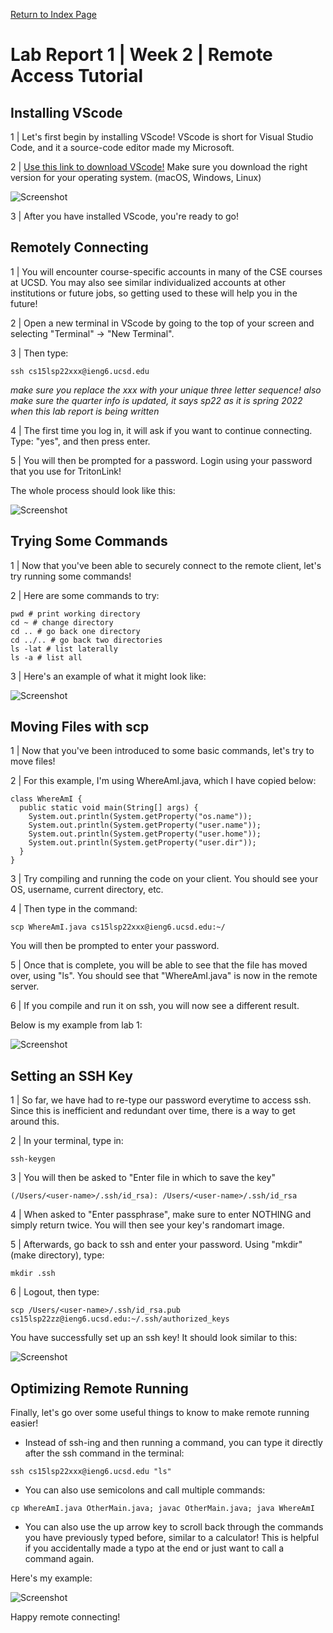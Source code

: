 [Return to Index Page](https://andrewonozuka.github.io/cse15l-lab-reports/index)

# Lab Report 1 | Week 2 | Remote Access Tutorial

## Installing VScode

1 |  Let's first begin by installing VScode! VScode is short for Visual Studio Code, and it a source-code editor made my Microsoft.

2 | [Use this link to download VScode!](https://code.visualstudio.com/download) Make sure you download the right version for your operating system. (macOS, Windows, Linux)

![Screenshot](https://github.com/andrewonozuka/cse15l-lab-reports/blob/main/Screenshots/Screen%20Shot%202022-04-08%20at%2009.22.27.png?raw=true)

3 | After you have installed VScode, you're ready to go!

## Remotely Connecting

1 | You will encounter course-specific accounts in many of the CSE courses at UCSD. You may also see similar individualized accounts at other institutions or future jobs, so getting used to these will help you in the future!

2 | Open a new terminal in VScode by going to the top of your screen and selecting "Terminal" -> "New Terminal".

3 | Then type:

```
ssh cs15lsp22xxx@ieng6.ucsd.edu
```

*make sure you replace the xxx with your unique three letter sequence! also make sure the quarter info is updated, it says sp22 as it is spring 2022 when this lab report is being written*

4 | The first time you log in, it will ask if you want to continue connecting. Type: "yes", and then press enter.

5 | You will then be prompted for a password. Login using your password that you use for TritonLink!

The whole process should look like this:

![Screenshot](https://github.com/andrewonozuka/cse15l-lab-reports/blob/main/Screen%20Shot%202022-04-08%20at%2009.46.08.png?raw=true)

## Trying Some Commands

1 | Now that you've been able to securely connect to the remote client, let's try running some commands!

2 | Here are some commands to try:

```
pwd # print working directory
cd ~ # change directory
cd .. # go back one directory
cd ../.. # go back two directories
ls -lat # list laterally
ls -a # list all
```

3 | Here's an example of what it might look like:

![Screenshot](https://github.com/andrewonozuka/cse15l-lab-reports/blob/main/Screen%20Shot%202022-04-08%20at%2010.11.03.png?raw=true)

## Moving Files with scp

1 | Now that you've been introduced to some basic commands, let's try to move files!

2 | For this example, I'm using WhereAmI.java, which I have copied below:

```
class WhereAmI {
  public static void main(String[] args) {
    System.out.println(System.getProperty("os.name"));
    System.out.println(System.getProperty("user.name"));
    System.out.println(System.getProperty("user.home"));
    System.out.println(System.getProperty("user.dir"));
  }
}
```

3 | Try compiling and running the code on your client. You should see your OS, username, current directory, etc.

4 | Then type in the command:

```
scp WhereAmI.java cs15lsp22xxx@ieng6.ucsd.edu:~/
```
You will then be prompted to enter your password.

5 | Once that is complete, you will be able to see that the file has moved over, using "ls". You should see that "WhereAmI.java" is now in the remote server.

6 | If you compile and run it on ssh, you will now see a different result.

Below is my example from lab 1:

![Screenshot](https://github.com/andrewonozuka/cse15l-lab-reports/blob/main/lORFbWcDjh7nzoRVQXzyWzspJ0KI1RICFO6b55nKb7HCIqC-3_zEGt_9mmPj2OaHdKoZcjn0P_Jv3bjAboM9fVAmkBLMIt3ZtUreiy591fH_mJwq3qGdAJEsYBd7.png?raw=true)

## Setting an SSH Key

1 | So far, we have had to re-type our password everytime to access ssh. Since this is inefficient and redundant over time, there is a way to get around this.

2 | In your terminal, type in:

```
ssh-keygen
```

3 | You will then be asked to "Enter file in which to save the key"

```
(/Users/<user-name>/.ssh/id_rsa): /Users/<user-name>/.ssh/id_rsa
```

4 | When asked to "Enter passphrase", make sure to enter NOTHING and simply return twice. You will then see your key's randomart image.

5 | Afterwards, go back to ssh and enter your password. Using "mkdir" (make directory), type:

```
mkdir .ssh
```

6 | Logout, then type:

```
scp /Users/<user-name>/.ssh/id_rsa.pub cs15lsp22zz@ieng6.ucsd.edu:~/.ssh/authorized_keys
```

You have successfully set up an ssh key! It should look similar to this:

![Screenshot](https://github.com/andrewonozuka/cse15l-lab-reports/blob/main/ZhAV1puUSET361DhEdnOSFe2vjwYE5Elj56vy96iMwLvTcMsIkWuFSS5e1bT7yzrP2ZhP8xVvN7zNZg8vvtTYrh4ucMeQExmmGY_-duAFvBq1pOTNSQr4DG7mN1Q.png?raw=true)

## Optimizing Remote Running

Finally, let's go over some useful things to know to make remote running easier!

- Instead of ssh-ing and then running a command, you can type it directly after the ssh command in the terminal:

```
ssh cs15lsp22xxx@ieng6.ucsd.edu "ls"
```

- You can also use semicolons and call multiple commands:

```
cp WhereAmI.java OtherMain.java; javac OtherMain.java; java WhereAmI
```
- You can also use the up arrow key to scroll back through the commands you have previously typed before, similar to a calculator! This is helpful if you accidentally made a typo at the end or just want to call a command again.

Here's my example:

![Screenshot](https://github.com/andrewonozuka/cse15l-lab-reports/blob/main/Screen%20Shot%202022-04-10%20at%2019.09.19.png?raw=true)

Happy remote connecting!
